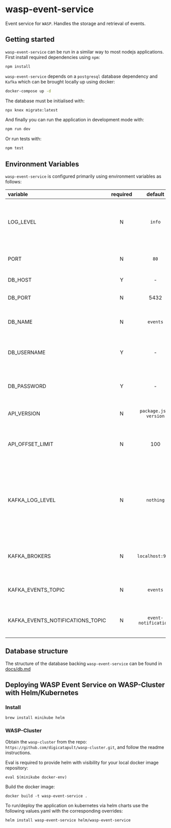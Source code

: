 # wasp-event-service

Event service for `WASP`. Handles the storage and retrieval of events.

## Getting started

`wasp-event-service` can be run in a similar way to most nodejs applications. First install required dependencies using `npm`:

```sh
npm install
```

`wasp-event-service` depends on a `postgresql` database dependency and `Kafka` which can be brought locally up using docker:

```sh
docker-compose up -d
```

The database must be initialised with:

```sh
npx knex migrate:latest
```

And finally you can run the application in development mode with:

```sh
npm run dev
```

Or run tests with:

```sh
npm test
```


## Environment Variables

`wasp-event-service` is configured primarily using environment variables as follows:

| variable                        | required |       default        | description                                                                                         |
| :------------------------------ | :------: | :------------------: | :--------------------------------------------------------------------------------------------------:|
| LOG_LEVEL                       |    N     |       `info`         | Logging level. Valid values are [`trace`, `debug`, `info`, `warn`, `error`, `fatal`]                |
| PORT                            |    N     |        `80`          | Port on which the service will listen                                                               |
| DB_HOST                         |    Y     |         -            | Hostname for the db                                                                                 |
| DB_PORT                         |    N     |        5432          | Port to connect to the db                                                                           |
| DB_NAME                         |    N     |      `events`        | Name of the database to connect to                                                                  |
| DB_USERNAME                     |    Y     |         -            | Username to connect to the database with                                                            |
| DB_PASSWORD                     |    Y     |         -            | Password to connect to the database with                                                            |
| API_VERSION                     |    N     |`package.json version`| Package version of this service                                                                     |
| API_OFFSET_LIMIT                |    N     |         100          | Maximum number of events returned by the API per response                                           |
| KAFKA_LOG_LEVEL                 |    N     |      `nothing`       | Log level to use for the Kafka connection. Choices are 'debug', 'info', 'warn', 'error' or 'nothing'|
| KAFKA_BROKERS                   |    N     |   `localhost:9092`   | Comma separated List of Kafka brokers to connect to                                                 |
| KAFKA_EVENTS_TOPIC              |    N     |      `events`        | Kafka topic to listen for new events on                                                             |
| KAFKA_EVENTS_NOTIFICATIONS_TOPIC|    N     |`event-notifications` | Outgoing Kafka topic for streaming events                                                           |


## Database structure
The structure of the database backing `wasp-event-service` can be found in [docs/db.md](./docs/db.md)

## Deploying WASP Event Service on WASP-Cluster with Helm/Kubernetes

### Install

```
brew install minikube helm
```

### WASP-Cluster

Obtain the `wasp-cluster` from the repo: `https://github.com/digicatapult/wasp-cluster.git`, and follow the readme instructions.

Eval is required to provide helm with visibility for your local docker image repository:

```
eval $(minikube docker-env)
```

Build the docker image:

```
docker build -t wasp-event-service .
```

To run/deploy the application on kubernetes via helm charts use the following values.yaml with the corresponding overrides:

```
helm install wasp-event-service helm/wasp-event-service
```